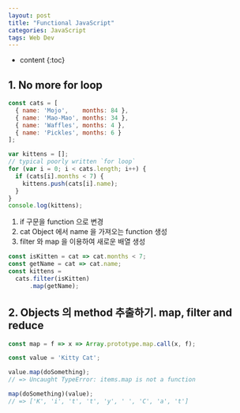 ```yaml
---
layout: post
title: "Functional JavaScript"
categories: JavaScript
tags: Web Dev
---
```


* content
{:toc}

## 1. No more for loop
```js
const cats = [
  { name: 'Mojo',    months: 84 },
  { name: 'Mao-Mao', months: 34 },
  { name: 'Waffles', months: 4 },
  { name: 'Pickles', months: 6 }
];

var kittens = [];
// typical poorly written `for loop`
for (var i = 0; i < cats.length; i++) {
  if (cats[i].months < 7) {
    kittens.push(cats[i].name);
  }
}
console.log(kittens);
```
1. if 구문을 function 으로 변경
2. cat Object 에서 name 을 가져오는 function 생성
3. filter 와 map 을 이용하여 새로운 배열 생성
```js
const isKitten = cat => cat.months < 7;
const getName = cat => cat.name;
const kittens =
  cats.filter(isKitten)
      .map(getName);
```

## 2. Objects 의 method 추출하기. map, filter and reduce
```js
const map = f => x => Array.prototype.map.call(x, f);

const value = 'Kitty Cat';

value.map(doSomething);
// => Uncaught TypeError: items.map is not a function

map(doSomething)(value);
// => ['K', 'i', 't', 't', 'y', ' ', 'C', 'a', 't']
```
